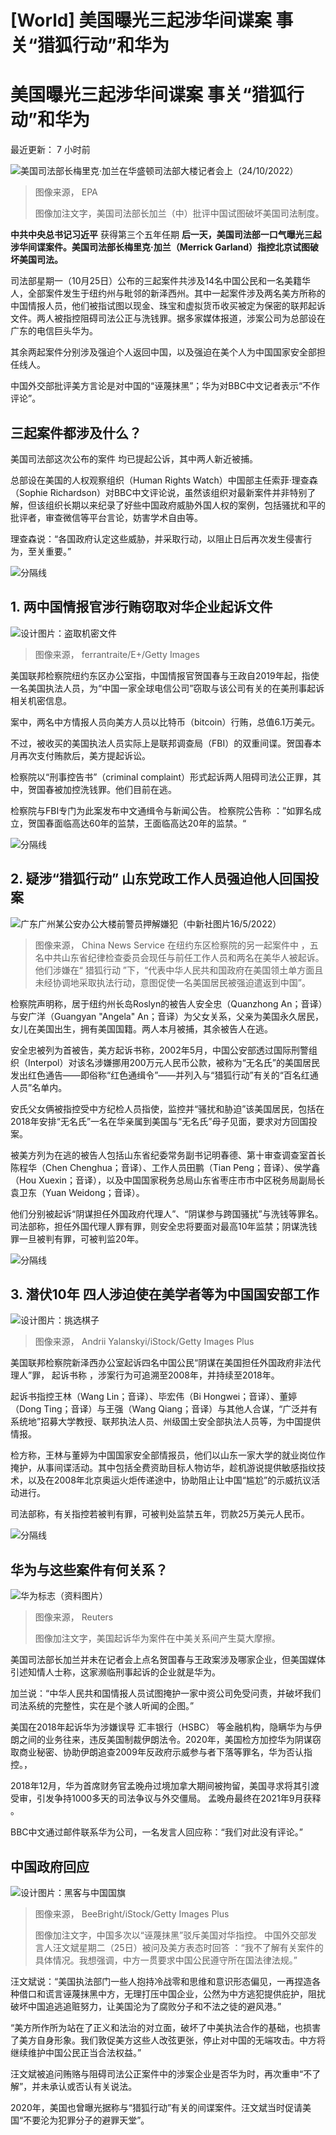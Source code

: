 # [World] 美国曝光三起涉华间谍案 事关“猎狐行动”和华为

#  美国曝光三起涉华间谍案 事关“猎狐行动”和华为


最近更新： 7 小时前

![美国司法部长梅里克·加兰在华盛顿司法部大楼记者会上（24/10/2022）](_127330028_185520-shutterstock_editorial_garland_wray_announce_numerous_13492667e.jpg)

> 图像来源，  EPA
>
> 图像加注文字，美国司法部长加兰（中）批评中国试图破坏美国司法制度。

**中共中央总书记习近平** 获得第三个五年任期  **后一天，美国司法部一口气曝光三起涉华间谍案件。美国司法部长梅里克·加兰（Merrick Garland）指控北京试图破坏美国司法。**

司法部星期一（10月25日）公布的三起案件共涉及14名中国公民和一名美籍华人，全部案件发生于纽约州与毗邻的新泽西州。其中一起案件涉及两名美方所称的中国情报人员，他们被指试图以现金、珠宝和虚拟货币收买被定为保密的联邦起诉文件。两人被指控阻碍司法公正与洗钱罪。据多家媒体报道，涉案公司为总部设在广东的电信巨头华为。

其余两起案件分别涉及强迫个人返回中国，以及强迫在美个人为中国国家安全部担任线人。

中国外交部批评美方言论是对中国的“诬蔑抹黑”；华为对BBC中文记者表示“不作评论”。

##  三起案件都涉及什么？
 美国司法部这次公布的案件  均已提起公诉，其中两人新近被捕。

总部设在美国的人权观察组织（Human Rights Watch）中国部主任索菲·理查森（Sophie Richardson）对BBC中文评论说，虽然该组织对最新案件并非特别了解，但该组织长期以来纪录了好些中国政府威胁外国人权的案例，包括骚扰和平的批评者，审查微信等平台言论，妨害学术自由等。

理查森说：“各国政府认定这些威胁，并采取行动，以阻止日后再次发生侵害行为，至关重要。”

![分隔线](_105914180_line976-nc.png)

##  1\. 两中国情报官涉行贿窃取对华企业起诉文件

![设计图片：盗取机密文件](_127330033_gettyimages-174632148.jpg)

> 图像来源，  ferrantraite/E+/Getty Images

美国联邦检察院纽约东区办公室指，中国情报官贺国春与王政自2019年起，指使一名美国执法人员，为“中国一家全球电信公司”窃取与该公司有关的在美刑事起诉相关机密信息。

案中，两名中方情报人员向美方人员以比特币（bitcoin）行贿，总值6.1万美元。

不过，被收买的美国执法人员实际上是联邦调查局（FBI）的双重间谍。贺国春本月再次支付贿款后，美方提起诉讼。

检察院以“刑事控告书”（criminal complaint）形式起诉两人阻碍司法公正罪，其中，贺国春被加控洗钱罪。他们目前在逃。

检察院与FBI专门为此案发布中文通缉令与新闻公告。 检察院公告称  ：”如罪名成立，贺国春面临高达60年的监禁，王面临高达20年的监禁。“

![分隔线](_105914180_line976-nc.png)

##  2\. 疑涉“猎狐行动” 山东党政工作人员强迫他人回国投案

![广东广州某公安办公大楼前警员押解嫌犯（中新社图片16/5/2022）](_127332636_gettyimages-1226898373.jpg)

> 图像来源，  China News Service
 在纽约东区检察院的另一起案件中  ，五名中共山东省纪律检查委员会现任与前任工作人员和两名在美华人被起诉。他们涉嫌在“ 猎狐行动  ”下，“代表中华人民共和国政府在美国领土单方面且未经协调地采取执法行动，意图促使一名美国居民被强迫遣返到中国”。

检察院声明称，居于纽约州长岛Roslyn的被告人安全忠（Quanzhong An；音译）与安广洋（Guangyan "Angela" An；音译）为父女关系，父亲为美国永久居民，女儿在美国出生，拥有美国国籍。两人本月被捕，其余被告人在逃。

安全忠被列为首被告，美方起诉书称，2002年5月，中国公安部透过国际刑警组织（Interpol）对该名涉嫌挪用200万元人民币公款，被称为“无名氏”的美国居民发出红色通告——即俗称“红色通缉令”——并列入与“猎狐行动”有关的“百名红通人员”名单内。

安氏父女俩被指控受中方纪检人员指使，监控并“骚扰和胁迫”该美国居民，包括在2018年安排“无名氏”一名在华亲属到美国与“无名氏”母子见面，要求对方回国投案。

被美方列为在逃的被告人包括山东省纪委常务副书记明春德、第十审查调查室首长陈程华（Chen Chenghua；音译）、工作人员田鹏（Tian Peng；音译）、侯学鑫（Hou Xuexin；音译），以及中国国家税务总局山东省枣庄市市中区税务局副局长袁卫东（Yuan Weidong；音译）。

他们分别被起诉“阴谋担任外国政府代理人”、“阴谋参与跨国骚扰”与洗钱等罪名。司法部称，担任外国代理人罪有罪，则安全忠将要面对最高10年监禁；阴谋洗钱罪一旦被判有罪，可被判监20年。

![分隔线](_105914180_line976-nc.png)

##  3\. 潜伏10年 四人涉迫使在美学者等为中国国安部工作

![设计图片：挑选棋子](_127332638_gettyimages-1393437126.jpg)

> 图像来源，  Andrii Yalanskyi/iStock/Getty Images Plus

美国联邦检察院新泽西办公室起诉四名中国公民“阴谋在美国担任外国政府非法代理人”罪， 起诉书称  ，涉案行为可追溯至2008年，并持续至2018年。

起诉书指控王林（Wang Lin；音译）、毕宏伟（Bi Hongwei；音译）、董婷（Dong Ting；音译）与王强（Wang Qiang；音译）与其他人合谋，“广泛并有系统地”招募大学教授、联邦执法人员、州级国土安全部执法人员等，为中国提供情报。

检方称，王林与董婷为中国国家安全部情报员，他们以山东一家大学的就业岗位作掩护，从事间谍活动。其中包括全费资助目标人物访华，趁机游说提供敏感指纹技术，以及在2008年北京奥运火炬传递途中，协助阻止让中国“尴尬”的示威抗议活动进行。

司法部称，有关指控若被判有罪，可被判处监禁五年，罚款25万美元人民币。

![分隔线](_105914180_line976-nc.png)

##  华为与这些案件有何关系？

![华为标志（资料图片）](_127332640_hi054114074.jpg)

> 图像来源，  Reuters
>
> 图像加注文字，美国起诉华为案件在中美关系间产生莫大摩擦。

美国司法部长加兰并未在记者会上点名贺国春与王政案涉及哪家企业，但美国媒体引述知情人士称，这家濒临刑事起诉的企业就是华为。

加兰说：“中华人民共和国情报人员试图掩护一家中资公司免受问责，并破坏我们司法系统的完整性，实在是个骇人听闻的企图。”

美国在2018年起诉华为涉嫌误导 汇丰银行（HSBC）  等金融机构，隐瞒华为与伊朗之间的业务往来，违反美国制裁伊朗法令。2020年，美国检方加控华为阴谋窃取商业秘密、协助伊朗追查2009年反政府示威参与者下落等罪名，华为否认指控。，

2018年12月，华为首席财务官孟晚舟过境加拿大期间被拘留，美国寻求将其引渡受审，引发争持1000多天的司法争议与外交僵局。 孟晚舟最终在2021年9月获释  。

BBC中文通过邮件联系华为公司，一名发言人回应称：“我们对此没有评论。”

##  中国政府回应

![设计图片：黑客与中国国旗](_127332641_gettyimages-612635954.jpg)

> 图像来源，  BeeBright/iStock/Getty Images Plus
>
> 图像加注文字，中国多次以“诬蔑抹黑”驳斥美国对华指控。
 中国外交部发言人汪文斌星期二（25日）被问及美方表态时回答  ：“我不了解有关案件的具体情况。我想强调，中方一贯要求中国公民遵守所在国法律法规。”

汪文斌说：“美国执法部门一些人抱持冷战零和思维和意识形态偏见，一再捏造各种借口和谎言诬蔑抹黑中方，无理打压中国企业，公然为中方逃犯提供庇护，阻扰破坏中国追逃追赃努力，让美国沦为了腐败分子和不法之徒的避风港。”

“美方所作所为站在了正义和法治的对立面，破坏了中美执法合作的基础，也损害了美方自身形象。我们敦促美方这些人改弦更张，停止对中国的无端攻击。中方将继续维护中国公民正当合法权益。”

汪文斌被追问贿赂与阻碍司法公正案件中的涉案企业是否华为时，再次重申“不了解”，并未承认或否认有关说法。

2020年，美国也曾曝光据称与“猎狐行动”有关的间谍案件。汪文斌当时促请美国“不要沦为犯罪分子的避罪天堂”。


